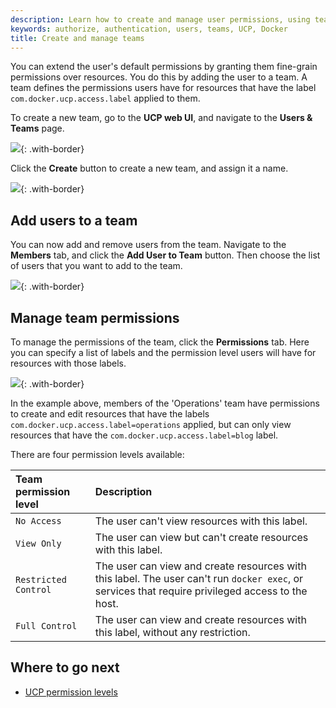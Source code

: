 ```yaml
---
description: Learn how to create and manage user permissions, using teams in your Docker Universal Control Plane cluster.
keywords: authorize, authentication, users, teams, UCP, Docker
title: Create and manage teams
---
```

You can extend the user's default permissions by granting them fine-grain permissions over resources. You do this by adding the user to a team. A team defines the permissions users have for resources that have the label `com.docker.ucp.access.label` applied to them.

To create a new team, go to the **UCP web UI**, and navigate to the **Users & Teams** page.

![](../images/create-and-manage-teams-1.png){: .with-border}

Click the **Create** button to create a new team, and assign it a name.

![](../images/create-and-manage-teams-2.png){: .with-border}

## Add users to a team

You can now add and remove users from the team. Navigate to the **Members** tab, and click the **Add User to Team** button. Then choose the list of users that you want to add to the team.

![](../images/create-and-manage-teams-3.png){: .with-border}

## Manage team permissions

To manage the permissions of the team, click the **Permissions** tab. Here you can specify a list of labels and the permission level users will have for resources with those labels.

![](../images/create-and-manage-teams-4.png){: .with-border}

In the example above, members of the 'Operations' team have permissions to create and edit resources that have the labels `com.docker.ucp.access.label=operations` applied, but can only view resources that have the `com.docker.ucp.access.label=blog` label.

There are four permission levels available:

| Team permission level | Description                                                                                                                                       |
|:--------------------- |:------------------------------------------------------------------------------------------------------------------------------------------------- |
| `No Access`           | The user can't view resources with this label.                                                                                                    |
| `View Only`           | The user can view but can't create resources with this label.                                                                                     |
| `Restricted Control`  | The user can view and create resources with this label. The user can't run `docker exec`, or services that require privileged access to the host. |
| `Full Control`        | The user can view and create resources with this label, without any restriction.                                                                  |

## Where to go next

* [UCP permission levels](permission-levels.md)